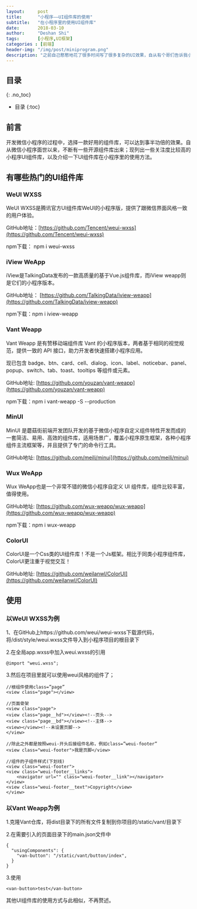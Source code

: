 ```yaml
---
layout:     post
title:      "小程序——UI组件库的使用"
subtitle:   "在小程序里的使用UI组件库"
date:       2018-03-10
author:     "Deshan Shi"
tags:       [小程序,UI框架]
categories : [前端]
header-img: "/img/post/miniprogram.png"
description: "之前自己憨憨地花了很多时间写了很多复杂的UI效果，自从有个哥们告诉我小程序有个框架你应该去看看，我直接..."
---
```


## 目录
{: .no_toc}

* 目录
{:toc}

## 前言

开发微信小程序的过程中，选择一款好用的组件库，可以达到事半功倍的效果。自从微信小程序面世以来，不断有一些开源组件库出来；现列出一些关注度比较高的小程序UI组件库，以及介绍一下UI组件库在小程序里的使用方法。

## 有哪些热门的UI组件库

### WeUI WXSS

WeUI WXSS是腾讯官方UI组件库WeUI的小程序版，提供了跟微信界面风格一致的用户体验。

GitHub地址：[https://github.com/Tencent/weui-wxss](https://github.com/Tencent/weui-wxss)

npm下载： npm i weui-wxss

### iView WeApp

iView是TalkingData发布的一款高质量的基于Vue.js组件库，而iView weapp则是它们的小程序版本。

GitHub地址： [https://github.com/TalkingData/iview-weapp](https://github.com/TalkingData/iview-weapp)

npm下载：npm i iview-weapp

### Vant Weapp

Vant Weapp 是有赞移动端组件库 Vant 的小程序版本，两者基于相同的视觉规范，提供一致的 API 接口，助力开发者快速搭建小程序应用。

现已包含 badge、btn、card、cell、dialog、icon、label、noticebar、panel、popup、switch、tab、toast、tooltips 等组件或元素。

GitHub地址: [https://github.com/youzan/vant-weapp](https://github.com/youzan/vant-weapp)

npm下载：npm i vant-weapp -S --production

### MinUI

MinUI 是蘑菇街前端开发团队开发的基于微信小程序自定义组件特性开发而成的一套简洁、易用、高效的组件库，适用场景广，覆盖小程序原生框架，各种小程序组件主流框架等，并且提供了专门的命令行工具。

GitHub地址: [https://github.com/meili/minui](https://github.com/meili/minui)

### Wux WeApp

Wux WeApp也是一个非常不错的微信小程序自定义 UI 组件库，组件比较丰富，值得使用。

GitHub地址: [https://github.com/wux-weapp/wux-weapp](https://github.com/wux-weapp/wux-weapp)

npm下载：npm i wux-weapp

### ColorUI

ColorUI是一个Css类的UI组件库！不是一个Js框架。相比于同类小程序组件库，ColorUI更注重于视觉交互！

GitHub地址: [https://github.com/weilanwl/ColorUI](https://github.com/weilanwl/ColorUI)

## 使用

### 以WeUI WXSS为例

1、在GitHub上https://github.com/weui/weui-wxss下载源代码，将/dist/style/weui.wxss文件导入到小程序项目的根目录下

2.在全局app.wxss中加入weui.wxss的引用

	@import "weui.wxss";

3.然后在项目里就可以使用weui风格的组件了；

	//根组件使用class=”page”
	<view class="page"></view>

	//页面骨架
	<view class="page">
	<view class="page__hd"></view><!--页头-->
	<view class="page__bd"></view><!--主体-->
	<view></view><!--未设置页脚-->
	</view>
	
	//除此之外都是按照weui-开头后接组件名称，例如class=”weui-footer”
	<view class="weui-footer">我是页脚</view>

	//组件的子组件样式(下划线)
	<view class="weui-footer">
	<view class="weui-footer__links">
	    <navigator url="" class="weui-footer__link"></navigator>
	</view>
	<view class="weui-footer__text">Copyright</view>
	</view>

### 以Vant Weapp为例

1.克隆Vant仓库，将dist目录下的所有文件复制到你项目的/static/vant/目录下

2.在需要引入的页面目录下的main.json文件中

	{
	  "usingComponents": {
	    "van-button": "/static/vant/button/index",
	  }
	}

3.使用

	<van-button>test</van-button>


其他UI组件库的使用方式与此相似，不再赘述。